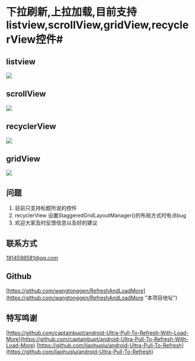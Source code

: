 # 下拉刷新,上拉加载,目前支持listview,scrollView,gridView,recyclerView控件#
## listview ##
![](http://i.imgur.com/CjTmYeo.gif)
## scrollView ##
![](http://i.imgur.com/uQ4qwAr.gif)
## recyclerView ##
![](http://i.imgur.com/1pyUdRo.gif)
## gridView ##
![](http://i.imgur.com/qAHzvpc.gif)
## 问题 ##
1. 目前只支持标题所说的控件
2. recyclerView 设置StaggeredGridLayoutManager()的布局方式时有点bug
3. 欢迎大家及时反馈信息以及好的建议
## 联系方式 ##
1814598581@qq.com

## Github ##
[https://github.com/wangtonggen/RefreshAndLoadMore](https://github.com/wangtonggen/RefreshAndLoadMore "本项目地址")

## 特写鸣谢 ##
[https://github.com/captainbupt/android-Ultra-Pull-To-Refresh-With-Load-More](https://github.com/captainbupt/android-Ultra-Pull-To-Refresh-With-Load-More)
[https://github.com/liaohuqiu/android-Ultra-Pull-To-Refresh](https://github.com/liaohuqiu/android-Ultra-Pull-To-Refresh)

